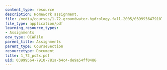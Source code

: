 ```yaml
---
content_type: resource
description: Homework assignment.
file: /media/courses/1-72-groundwater-hydrology-fall-2005/039995647910781ab4c4de9a54ff0486_1_72_ps2x.pdf
file_type: application/pdf
learning_resource_types:
- Assignments
ocw_type: OCWFile
parent_title: Assignments
parent_type: CourseSection
resourcetype: Document
title: 1_72_ps2x.pdf
uid: 03999564-7910-781a-b4c4-de9a54ff0486
---
```


